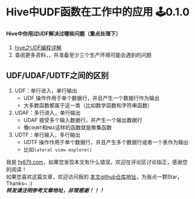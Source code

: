 # Hive中UDF函数在工作中的应用  🕹️0.1.0  

#### Hive中你用过UDF解决过哪些问题（重点处理下）
1. [hive之UDF编程详解](https://blog.csdn.net/qq_32641659/article/details/89421696)  
2. 查阅更多资料，，并准备至少三个生产环境可能会遇到的问题  

## UDF/UDAF/UDTF之间的区别
1. UDF：单行进入，单行输出
	+ UDF 操作作用于单个数据行，并且产生一个数据行作为输出  
	+ 大多数函数都属于这一类（比如数学函数和字符串函数）  
2. UDAF：多行进入，单行输出
	+ UDAF 接受多个输入数据行，并产生一个输出数据行  
	+ 像`COUNT`和`MAX`这样的函数就是聚集函数  
3. UDTF：单行输入，多行输出
	+ UDTF 操作作用于单个数据行，并且产生多个数据行或者一个表作为输出
	+ 比如`lateral view explore()` 


我是 [fx67ll.com](https://fx67ll.com)，如果您发现本文有什么错误，欢迎在评论区讨论指正，感谢您的阅读！  
如果您喜欢这篇文章，欢迎访问我的 [本文github仓库地址](https://github.com/fx67ll/fx67llBigData/blob/main/note/hive/hive-udf-inwork.md)，为我点一颗Star，Thanks~ :)  
***转发请注明参考文章地址，非常感谢！！！***